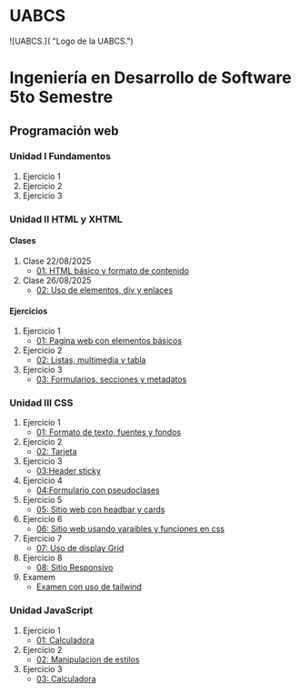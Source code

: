 # UABCS
![UABCS.]( "Logo de la UABCS.")
# Ingeniería en Desarrollo de Software 5to Semestre

## Programación web



### Unidad I Fundamentos
1. Ejercicio 1
2. Ejercicio 2
3. Ejercicio 3

### Unidad II HTML y XHTML
#### Clases
1. Clase 22/08/2025
    * [01: HTML básico y formato de contenido](/01_formato_texto/index.html)
2. Clase 26/08/2025
    * [02: Uso de elementos, div y enlaces](/02_div-enlaces/index.html)
#### Ejercicios
1. Ejercicio 1
    * [01: Pagina web con elementos básicos](/Ejercicios/01_Página_web_con_elementos_básicos.html)
2. Ejercicio 2
    * [02: Listas, multimedia y tabla](/Ejercicios/02_listas,multimedia_tablas.html)
3. Ejercicio 3
    * [03: Formularios, secciones y metadatos](/Ejercicios/03_Formularios_secciones_metadatos.html)
    
### Unidad III CSS
1. Ejercicio 1
    * [01: Formato de texto, fuentes y fondos](/Ejercicios/Unidad_2/01_Formatos_de_texto,colores,bordes.html)
2. Ejercicio 2
    * [02: Tarjeta](/Ejercicios/Unidad_2/02_tarjeta.html)
3. Ejercicio 3
    * [03:Header sticky](/Ejercicios/Unidad_2/03_Barra_sticky.html)
4. Ejercicio 4
    * [04:Formulario con pseudoclases](/Ejercicios/Unidad_2/04_Formulario_con_estilos_pseudoclases_pseudoelementos.html)
5. Ejercicio 5
    * [05: Sitio web con headbar y cards](/Ejercicios/Unidad_2/05_Sitioweb_headbar_cards.html)
6. Ejercicio 6
    * [06: Sitio web usando varaibles y funciones en css](/Ejercicios/Unidad_2/06_variables_funciones.html)
7. Ejercicio 7
    * [07: Uso de display Grid](/Ejercicios/Unidad_2/07_Uso_Grid.html)
8. Ejercicio 8
    * [08: Sitio Responsivo](/Ejercicios/Unidad_2/08_Sitio_responisve.html)
9. Examem
    * [Examen con uso de tailwind](/tailwind/src/Sitio_con_tailwind_daisyUI.html)

### Unidad JavaScript
1. Ejercicio 1
    * [01: Calculadora](/Ejercicios/Unidad_JavaScript/01_calculadora.html)
2. Ejercicio 2
    * [02: Manipulacion de estilos](/Ejercicios/Unidad_JavaScript/02_Manipulacion_de_estilos/02_manipulacion_colores.html)
3. Ejercicio 3
    * [03: Calculadora](/Ejercicios/Unidad_JavaScript/03_Calculadora_visual/03_calculadora.html)